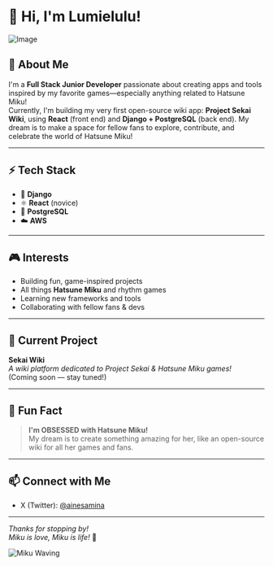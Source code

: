 # 👋 Hi, I'm Lumielulu!

![Image](https://github.com/user-attachments/assets/7dbd69b5-9dff-4049-ab6a-aefb2d6e2ad1)

## 🌸 About Me

I'm a **Full Stack Junior Developer** passionate about creating apps and tools inspired by my favorite games—especially anything related to Hatsune Miku!  
Currently, I'm building my very first open-source wiki app: **Project Sekai Wiki**, using **React** (front end) and **Django + PostgreSQL** (back end). My dream is to make a space for fellow fans to explore, contribute, and celebrate the world of Hatsune Miku!

---

## ⚡ Tech Stack

- 🐍 **Django**
- ⚛️ **React** (novice)
- 🐘 **PostgreSQL**
- ☁️ **AWS**

---

## 🎮 Interests

- Building fun, game-inspired projects
- All things **Hatsune Miku** and rhythm games
- Learning new frameworks and tools
- Collaborating with fellow fans & devs

---

## 🌟 Current Project

**Sekai Wiki**  
_A wiki platform dedicated to Project Sekai & Hatsune Miku games!_  
(Coming soon — stay tuned!)

---

## 💬 Fun Fact

> **I'm OBSESSED with Hatsune Miku!**  
> My dream is to create something amazing for her, like an open-source wiki for all her games and fans.

---

## 📫 Connect with Me

- X (Twitter): [@ainesamina](https://x.com/ainesamina)

---

_Thanks for stopping by!_  
_Miku is love, Miku is life!_ 💙

![Miku Waving](https://media.tenor.com/5yRZVmbHc7wAAAAC/miku-hatsune-miku.gif)
